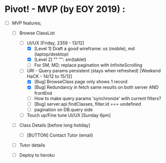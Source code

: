 # Pivot! - MVP (by EOY 2019) :

- [ ] MVP features;
  
  - [ ] Browse ClassList
    - [ ] UI/UX [Friday, 2359 - 13/12]
      - [x] [Level 1] Draft a good wireframe: xs (mobile), md (laptop/desktop)
      - [x] [Level 2] "" "": sm(tablet)
      - [ ] For SM, MD; replace pagination with InfiniteScrolling
    - [ ] URI - Query params persistent (stays when refreshed) [Weekend HaCK - 14/12 to 15/12]
      - [x] [Bug] BrowseClass page only shows 1 record
      - [x] [Bug] Redundancy in fetch same results on both server AND frontEnd
      - [ ] How to make query params 'synchronize' with current filters?
      - [ ] [Bug] server.api.findClasses, filter.id === undefined
      - [ ] pagination on DB.query side
    - [ ] Touch up/Fine tune UI/UX [Sunday 6pm]
  - [ ] Class Details [before long holiday]
    - [ ] [BUTTON] Contact Tutor (email)
  - [ ] Tutor details
  - [ ] Deploy to heroku

